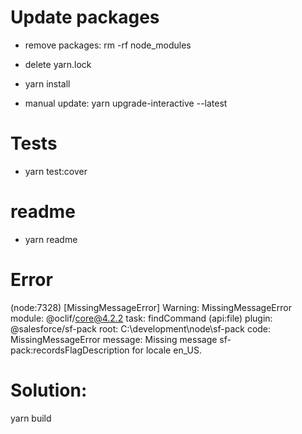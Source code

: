 # Update packages
* remove packages: rm -rf node_modules
* delete yarn.lock
* yarn install

* manual update: yarn upgrade-interactive --latest

# Tests
* yarn test:cover

# readme
* yarn readme


# Error
(node:7328) [MissingMessageError] Warning: MissingMessageError
module: @oclif/core@4.2.2
task: findCommand (api:file)
plugin: @salesforce/sf-pack
root: C:\development\node\sf-pack
code: MissingMessageError
message: Missing message sf-pack:recordsFlagDescription for locale en_US.

# Solution: 
yarn build
